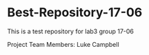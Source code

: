 # Best-Repository-17-06
This is a test repository for lab3 group 17-06

Project Team Members:
Luke Campbell
